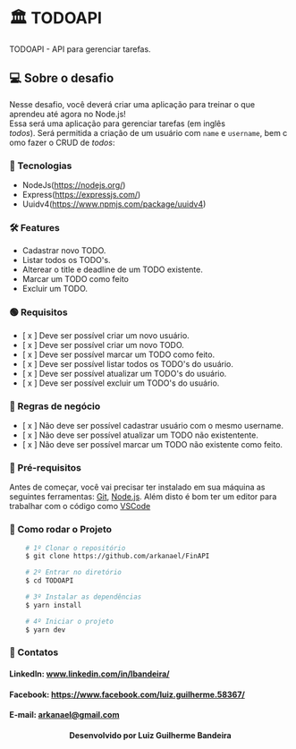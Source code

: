# 🏛 TODOAPI
TODOAPI - API para gerenciar tarefas.

## 💻 Sobre o desafio
Nesse desafio, você deverá criar uma aplicação para treinar o que aprendeu até agora no Node.js!
Essa será uma aplicação para gerenciar tarefas (em inglês *todos*). Será permitida a criação de um usuário com `name` e `username`, bem como fazer o CRUD de *todos*:

### 🧪 Tecnologias
- NodeJs(https://nodejs.org/)
- Express(https://expressjs.com/)
- Uuidv4(https://www.npmjs.com/package/uuidv4)

### 🛠 Features
- Cadastrar novo TODO.
- Listar todos os TODO's.
- Alterear o title e deadline de um TODO existente.
- Marcar um TODO como feito
- Excluir um TODO.

### 🟢 Requisitos
- [ x ] Deve ser possível criar um novo usuário.
- [ x ] Deve ser possível criar um novo TODO.
- [ x ] Deve ser possível marcar um TODO como feito.
- [ x ] Deve ser possível listar todos os TODO's do usuário.
- [ x ] Deve ser possível atualizar um TODO's do usuário.
- [ x ] Deve ser possível excluir um TODO's do usuário.

### 🔴 Regras de negócio
- [ x ] Não deve ser possível cadastrar usuário com o mesmo username.
- [ x ] Não deve ser possível atualizar um TODO não existentente.
- [ x ] Não deve ser possível marcar um TODO não existente como feito.

### 🎲 Pré-requisitos
Antes de começar, você vai precisar ter instalado em sua máquina as seguintes ferramentas:
[Git](https://git-scm.com), [Node.js](https://nodejs.org/en/). 
Além disto é bom ter um editor para trabalhar com o código como [VSCode](https://code.visualstudio.com/)

### 📌 Como rodar o Projeto
```bash
    # 1º Clonar o repositório
    $ git clone https://github.com/arkanael/FinAPI

    # 2º Entrar no diretório
    $ cd TODOAPI

    # 3º Instalar as dependências
    $ yarn install

    # 4º Iniciar o projeto
    $ yarn dev
```

### 🚀 Contatos
<h4>LinkedIn: <a href="https://www.linkedin.com/in/lbandeira/">www.linkedin.com/in/lbandeira/</a></h4>
<h4>Facebook: <a href="https://www.facebook.com/luiz.guilherme.58367/">https://www.facebook.com/luiz.guilherme.58367/</a></h4>
<h4>E-mail: <a href="mailto://arkanael@gmailcom/">arkanael@gmail.com</a></h4>

<h4 align=center>Desenvolvido por Luiz Guilherme Bandeira</a></h4>